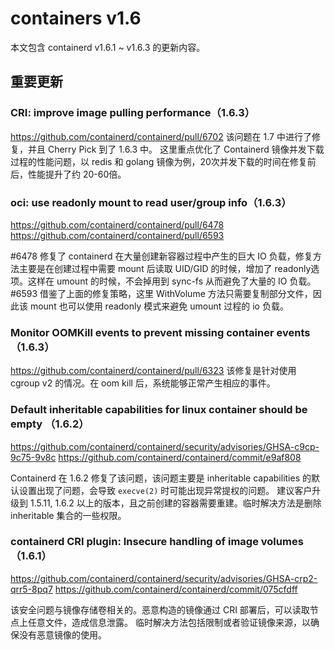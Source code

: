 # containers v1.6

本文包含 containerd v1.6.1 ~ v1.6.3 的更新内容。

## 重要更新

### CRI: improve image pulling performance（1.6.3）

https://github.com/containerd/containerd/pull/6702
该问题在 1.7 中进行了修复，并且 Cherry Pick 到了 1.6.3 中。
这里重点优化了 Containerd 镜像并发下载过程的性能问题，以 redis 和 golang 镜像为例，20次并发下载的时间在修复前后，性能提升了约 20-60倍。



### oci: use readonly mount to read user/group info（1.6.3）
 
https://github.com/containerd/containerd/pull/6478
https://github.com/containerd/containerd/pull/6593

#6478 修复了 containerd 在大量创建新容器过程中产生的巨大 IO 负载，修复方法主要是在创建过程中需要 mount 后读取 UID/GID 的时候，增加了 readonly选项。这样在 umount 的时候，不会掉用到 sync-fs 从而避免了大量的 IO 负载。
#6593 借鉴了上面的修复策略，这里 WithVolume 方法只需要复制部分文件，因此该 mount 也可以使用 readonly 模式来避免 umount 过程的 io 负载。


### Monitor OOMKill events to prevent missing container events （1.6.3）

https://github.com/containerd/containerd/pull/6323
该修复是针对使用 cgroup v2 的情况。在 oom kill 后，系统能够正常产生相应的事件。


### Default inheritable capabilities for linux container should be empty （1.6.2）

https://github.com/containerd/containerd/security/advisories/GHSA-c9cp-9c75-9v8c
https://github.com/containerd/containerd/commit/e9af808

Containerd 在 1.6.2 修复了该问题，该问题主要是 inheritable capabilities 的默认设置出现了问题，会导致 `execve(2)` 时可能出现异常提权的问题。
建议客户升级到 1.5.11, 1.6.2 以上的版本，且之前创建的容器需要重建。临时解决方法是删除 inheritable 集合的一些权限。


### containerd CRI plugin: Insecure handling of image volumes （1.6.1）

https://github.com/containerd/containerd/security/advisories/GHSA-crp2-qrr5-8pq7
https://github.com/containerd/containerd/commit/075cfdff

该安全问题与镜像存储卷相关的。恶意构造的镜像通过 CRI 部署后，可以读取节点上任意文件，造成信息泄露。
临时解决方法包括限制或者验证镜像来源，以确保没有恶意镜像的使用。